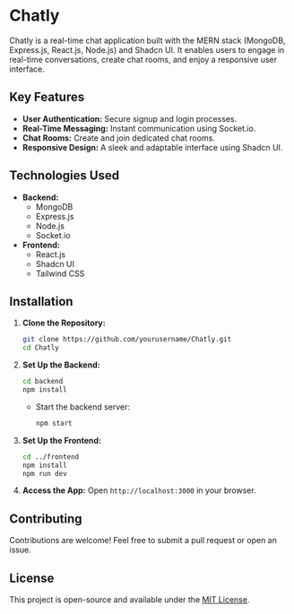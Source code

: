 # Chatly

Chatly is a real-time chat application built with the MERN stack (MongoDB, Express.js, React.js, Node.js) and Shadcn UI. It enables users to engage in real-time conversations, create chat rooms, and enjoy a responsive user interface.

## Key Features
- **User Authentication:** Secure signup and login processes.
- **Real-Time Messaging:** Instant communication using Socket.io.
- **Chat Rooms:** Create and join dedicated chat rooms.
- **Responsive Design:** A sleek and adaptable interface using Shadcn UI.

## Technologies Used
- **Backend:** 
  - MongoDB
  - Express.js
  - Node.js
  - Socket.io
- **Frontend:**
  - React.js
  - Shadcn UI
  - Tailwind CSS

## Installation

1. **Clone the Repository:**
   ```bash
   git clone https://github.com/yourusername/Chatly.git
   cd Chatly
   ```

2. **Set Up the Backend:**
   ```bash
   cd backend
   npm install
   ```


   - Start the backend server:
     ```bash
     npm start
     ```

3. **Set Up the Frontend:**
   ```bash
   cd ../frontend
   npm install
   npm run dev
   ```

4. **Access the App:** Open `http://localhost:3000` in your browser.

## Contributing
Contributions are welcome! Feel free to submit a pull request or open an issue.

## License
This project is open-source and available under the [MIT License](LICENSE).


